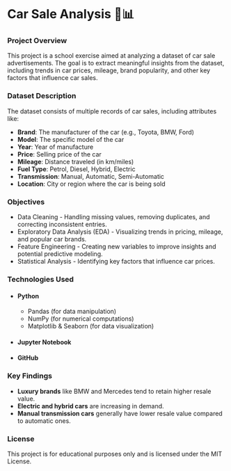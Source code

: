 # **Car Sale Analysis 🚗📊**
### **Project Overview**

This project is a school exercise aimed at analyzing a dataset of car sale advertisements. The goal is to extract meaningful insights from the dataset, including trends in car prices, mileage, brand popularity, and other key factors that influence car sales.

### **Dataset Description**
The dataset consists of multiple records of car sales, including attributes like:
- **Brand**: The manufacturer of the car (e.g., Toyota, BMW, Ford)
- **Model**: The specific model of the car
- **Year**: Year of manufacture
- **Price**: Selling price of the car
- **Mileage**: Distance traveled (in km/miles)
- **Fuel Type**: Petrol, Diesel, Hybrid, Electric
- **Transmission**: Manual, Automatic, Semi-Automatic
- **Location**: City or region where the car is being sold

### **Objectives**
- Data Cleaning - Handling missing values, removing duplicates, and correcting inconsistent entries.
- Exploratory Data Analysis (EDA) - Visualizing trends in pricing, mileage, and popular car brands.
- Feature Engineering - Creating new variables to improve insights and potential predictive modeling.
- Statistical Analysis - Identifying key factors that influence car prices.

### **Technologies Used**
- #### Python 
  - Pandas (for data manipulation)
  - NumPy (for numerical computations)
  - Matplotlib & Seaborn (for data visualization)
- #### Jupyter Notebook
- #### GitHub

### Key Findings
- **Luxury brands** like BMW and Mercedes tend to retain higher resale value.
- **Electric and hybrid cars** are increasing in demand.
- **Manual transmission cars** generally have lower resale value compared to automatic ones.

### License
This project is for educational purposes only and is licensed under the MIT License.
